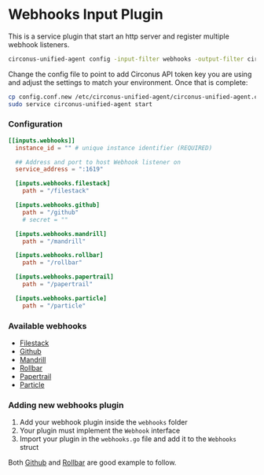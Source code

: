 # Webhooks Input Plugin

This is a service plugin that start an http server and register multiple webhook listeners.

```sh
circonus-unified-agent config -input-filter webhooks -output-filter circonus > config.conf.new
```

Change the config file to point to add Circonus API token key you are using and adjust the settings to match your environment. Once that is complete:

```sh
cp config.conf.new /etc/circonus-unified-agent/circonus-unified-agent.conf
sudo service circonus-unified-agent start
```

### Configuration

```toml
[[inputs.webhooks]]
  instance_id = "" # unique instance identifier (REQUIRED)

  ## Address and port to host Webhook listener on
  service_address = ":1619"

  [inputs.webhooks.filestack]
    path = "/filestack"

  [inputs.webhooks.github]
    path = "/github"
    # secret = ""

  [inputs.webhooks.mandrill]
    path = "/mandrill"

  [inputs.webhooks.rollbar]
    path = "/rollbar"

  [inputs.webhooks.papertrail]
    path = "/papertrail"

  [inputs.webhooks.particle]
    path = "/particle"
```

### Available webhooks

- [Filestack](filestack/)
- [Github](github/)
- [Mandrill](mandrill/)
- [Rollbar](rollbar/)
- [Papertrail](papertrail/)
- [Particle](particle/)

### Adding new webhooks plugin

1. Add your webhook plugin inside the `webhooks` folder
1. Your plugin must implement the `Webhook` interface
1. Import your plugin in the `webhooks.go` file and add it to the `Webhooks` struct

Both [Github](github/) and [Rollbar](rollbar/) are good example to follow.

